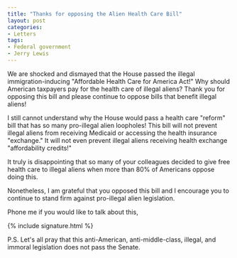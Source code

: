```yaml
---
title: "Thanks for opposing the Alien Health Care Bill"
layout: post
categories:
- Letters
tags:
- Federal government
- Jerry Lewis
---
```


We are shocked and dismayed that the House passed the illegal immigration-inducing "Affordable Health Care for America Act!" Why should American taxpayers pay for the health care of illegal aliens? Thank you for opposing this bill and please continue to oppose bills that benefit illegal aliens!

I still cannot understand why the House would pass a health care "reform" bill that has so many pro-illegal alien loopholes! This bill will not prevent illegal aliens from receiving Medicaid or accessing the health insurance "exchange." It will not even prevent illegal aliens receiving health exchange "affordability credits!"

It truly is disappointing that so many of your colleagues decided to give free health care to illegal aliens when more than 80% of Americans oppose doing this.

Nonetheless, I am grateful that you opposed this bill and I encourage you to continue to stand firm against pro-illegal alien legislation.

Phone me if you would like to talk about this,

{% include signature.html %}

P.S. Let's all pray that this anti-American, anti-middle-class, illegal, and immoral legislation does not pass the Senate.
